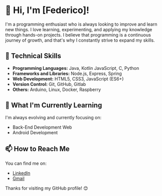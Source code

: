 # 👋 Hi, I'm [Federico]!

I'm a programming enthusiast who is always looking to improve and learn new things. 
I love learning, experimenting, and applying my knowledge through hands-on projects. 
I believe that programming is a continuous journey of growth, and that's why I constantly strive to expand my skills.

## 🔧 Technical Skills
- **Programming Languages:** Java, Kotlin JavaScript, C, Python
- **Frameworks and Libraries:** Node.js, Express, Spring
- **Web Development:** HTML5, CSS3, JavaScript (ES6+) 
- **Version Control:** Git, GitHub, Gitlab
- **Others:** Arduino, Linux, Docker, Raspberry

## 🚀 What I'm Currently Learning
I'm always evolving and currently focusing on:
- Back-End Development Web
- Android Development

## 📫 How to Reach Me
You can find me on:
- [LinkedIn](https://www.linkedin.com/in/federico-pastore-402222296/)
- [Gmail](federicopastore.dev@gmail.com)

Thanks for visiting my GitHub profile! 😊


<!---
devFede00/devFede00 is a ✨ special ✨ repository because its `README.md` (this file) appears on your GitHub profile.
You can click the Preview link to take a look at your changes.
--->
